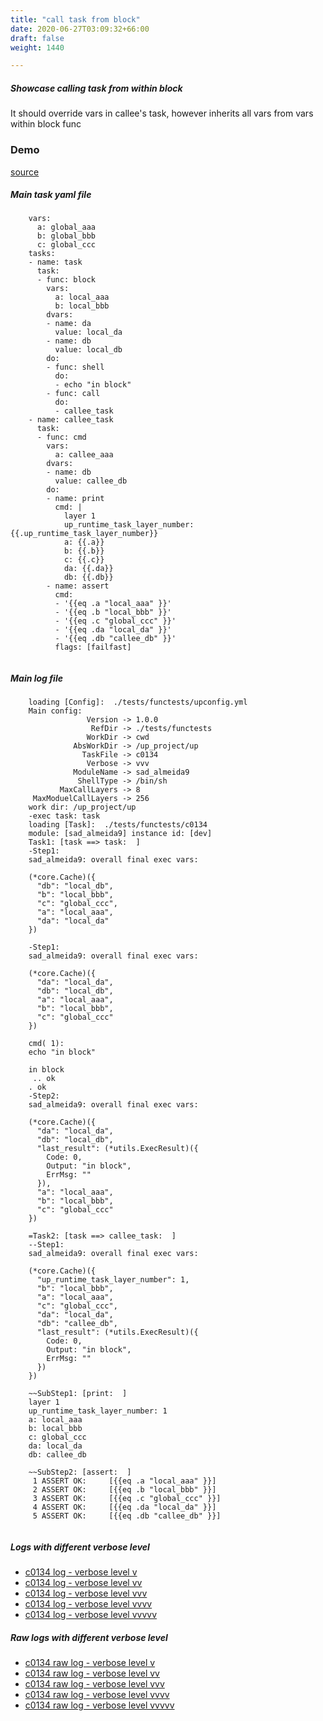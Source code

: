 ```yaml
---
title: "call task from block"
date: 2020-06-27T03:09:32+66:00
draft: false
weight: 1440

---
```


##### Showcase calling task from within block

It should override vars in callee's task, however inherits all vars from vars within block func


### Demo








[source](https://github.com/upcmd/up/blob/master/tests/functests/c0134.yml)

##### Main task yaml file
```
    vars:
      a: global_aaa
      b: global_bbb
      c: global_ccc
    tasks:
    - name: task
      task:
      - func: block
        vars:
          a: local_aaa
          b: local_bbb
        dvars:
        - name: da
          value: local_da
        - name: db
          value: local_db
        do:
        - func: shell
          do:
          - echo "in block"
        - func: call
          do:
          - callee_task
    - name: callee_task
      task:
      - func: cmd
        vars:
          a: callee_aaa
        dvars:
        - name: db
          value: callee_db
        do:
        - name: print
          cmd: |
            layer 1
            up_runtime_task_layer_number: {{.up_runtime_task_layer_number}}
            a: {{.a}}
            b: {{.b}}
            c: {{.c}}
            da: {{.da}}
            db: {{.db}}
        - name: assert
          cmd:
          - '{{eq .a "local_aaa" }}'
          - '{{eq .b "local_bbb" }}'
          - '{{eq .c "global_ccc" }}'
          - '{{eq .da "local_da" }}'
          - '{{eq .db "callee_db" }}'
          flags: [failfast]
    
```
##### Main log file
```
    loading [Config]:  ./tests/functests/upconfig.yml
    Main config:
                 Version -> 1.0.0
                  RefDir -> ./tests/functests
                 WorkDir -> cwd
              AbsWorkDir -> /up_project/up
                TaskFile -> c0134
                 Verbose -> vvv
              ModuleName -> sad_almeida9
               ShellType -> /bin/sh
           MaxCallLayers -> 8
     MaxModuelCallLayers -> 256
    work dir: /up_project/up
    -exec task: task
    loading [Task]:  ./tests/functests/c0134
    module: [sad_almeida9] instance id: [dev]
    Task1: [task ==> task:  ]
    -Step1:
    sad_almeida9: overall final exec vars:
    
    (*core.Cache)({
      "db": "local_db",
      "b": "local_bbb",
      "c": "global_ccc",
      "a": "local_aaa",
      "da": "local_da"
    })
    
    -Step1:
    sad_almeida9: overall final exec vars:
    
    (*core.Cache)({
      "da": "local_da",
      "db": "local_db",
      "a": "local_aaa",
      "b": "local_bbb",
      "c": "global_ccc"
    })
    
    cmd( 1):
    echo "in block"
    
    in block
     .. ok
    . ok
    -Step2:
    sad_almeida9: overall final exec vars:
    
    (*core.Cache)({
      "da": "local_da",
      "db": "local_db",
      "last_result": (*utils.ExecResult)({
        Code: 0,
        Output: "in block",
        ErrMsg: ""
      }),
      "a": "local_aaa",
      "b": "local_bbb",
      "c": "global_ccc"
    })
    
    =Task2: [task ==> callee_task:  ]
    --Step1:
    sad_almeida9: overall final exec vars:
    
    (*core.Cache)({
      "up_runtime_task_layer_number": 1,
      "b": "local_bbb",
      "a": "local_aaa",
      "c": "global_ccc",
      "da": "local_da",
      "db": "callee_db",
      "last_result": (*utils.ExecResult)({
        Code: 0,
        Output: "in block",
        ErrMsg: ""
      })
    })
    
    ~~SubStep1: [print:  ]
    layer 1
    up_runtime_task_layer_number: 1
    a: local_aaa
    b: local_bbb
    c: global_ccc
    da: local_da
    db: callee_db
    
    ~~SubStep2: [assert:  ]
     1 ASSERT OK:     [{{eq .a "local_aaa" }}]
     2 ASSERT OK:     [{{eq .b "local_bbb" }}]
     3 ASSERT OK:     [{{eq .c "global_ccc" }}]
     4 ASSERT OK:     [{{eq .da "local_da" }}]
     5 ASSERT OK:     [{{eq .db "callee_db" }}]
    
```


##### Logs with different verbose level
* [c0134 log - verbose level v](../../logs/c0134_v)
* [c0134 log - verbose level vv](../../logs/c0134_vv)
* [c0134 log - verbose level vvv](../../logs/c0134_vvvv)
* [c0134 log - verbose level vvvv](../../logs/c0134_vvvv)
* [c0134 log - verbose level vvvvv](../../logs/c0134_vvvvv)

##### Raw logs with different verbose level
* [c0134 raw log - verbose level v](../../reflogs/c0134_v.log)
* [c0134 raw log - verbose level vv](../../reflogs/c0134_vv.log)
* [c0134 raw log - verbose level vvv](../../reflogs/c0134_vvv.log)
* [c0134 raw log - verbose level vvvv](../../reflogs/c0134_vvvv.log)
* [c0134 raw log - verbose level vvvvv](../../reflogs/c0134_vvvvv.log)







